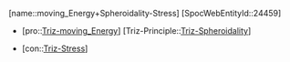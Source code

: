 ﻿---
type: TrizContradiction
aliases:
- moving_Energy+Spheroidality-Stress
license: CC BY-SA 4.0
copyright: https://github.com/SpocWeb
IsDeleted: false
IsReadOnly: false
Confidential: public
tags: 
- Triz/Contradiction
---
[name::moving_Energy+Spheroidality-Stress]
[SpocWebEntityId::24459]
+ [pro::[Triz-moving_Energy](tech/Triz/Parameter/Triz-moving_Energy.md)]
[Triz-Principle::[Triz-Spheroidality](tech/Triz/Principle/Triz-Spheroidality.md)]
- [con::[Triz-Stress](tech/Triz/Parameter/Triz-Stress.md)]


